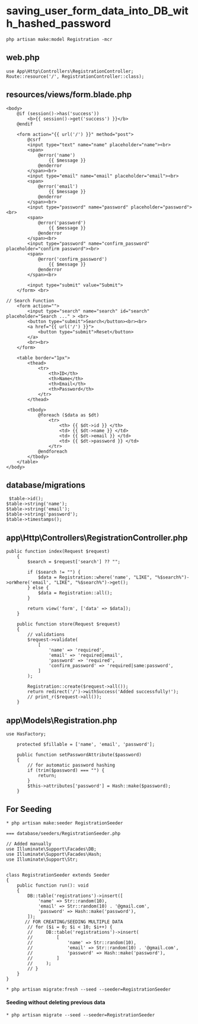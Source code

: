 # saving_user_form_data_into_DB_with_hashed_password

`php artisan make:model Registration -mcr`

## web.php
```
use App\Http\Controllers\RegistrationController;
Route::resource('/', RegistrationController::class);
```
## resources/views/form.blade.php
```
<body>
    @if (session()->has('success'))
        <b>{{ session()->get('success') }}</b>
    @endif
    
    <form action="{{ url('/') }}" method="post">
        @csrf
        <input type="text" name="name" placeholder="name"><br>
        <span>
            @error('name')
                {{ $message }}
            @enderror
        </span><br>
        <input type="email" name="email" placeholder="email"><br>
        <span>
            @error('email')
                {{ $message }}
            @enderror
        </span><br>
        <input type="password" name="password" placeholder="password"><br>
        <span>
            @error('password')
                {{ $message }}
            @enderror
        </span><br>
        <input type="password" name="confirm_password" placeholder="confirm password"><br>
        <span>
            @error('confirm_password')
                {{ $message }}
            @enderror
        </span><br>

        <input type="submit" value="Submit">
    </form> <br>

// Search Function
    <form action="">
        <input type="search" name="search" id="search" placeholder="Search ..." > <br>
        <button type="submit">Search</button><br><br>
        <a href="{{ url('/') }}">
            <button type="submit">Reset</button>
        </a>
        <br><br>
    </form>

    <table border="1px">
        <thead>
            <tr>
                <th>ID</th>
                <th>Name</th>
                <th>Email</th>
                <th>Password</th>
            </tr>
        </thead>

        <tbody>
            @foreach ($data as $dt)
                <tr>
                    <th> {{ $dt->id }} </th>
                    <td> {{ $dt->name }} </td>
                    <td> {{ $dt->email }} </td>
                    <td> {{ $dt->password }} </td>
                </tr>
            @endforeach
        </tbody>
    </table>
</body>
```
## database/migrations
```
 $table->id();
$table->string('name');
$table->string('email');
$table->string('password');
$table->timestamps();
```
## app\Http\Controllers\RegistrationController.php
```
public function index(Request $request)
    {
        $search = $request['search'] ?? "";

        if ($search != "") {
            $data = Registration::where('name', "LIKE", "%$search%")->orWhere('email', "LIKE", "%$search%")->get();
        } else {
            $data = Registration::all();
        }

        return view('form', ['data' => $data]);
    }

    public function store(Request $request)
    {
        // validations
        $request->validate(
            [
                'name' => 'required',
                'email' => 'required|email',
                'password' => 'required',
                'confirm_password' => 'required|same:password',
            ]
        );

        Registration::create($request->all());
        return redirect('/')->withSuccess('Added successfully!');
        // print_r($request->all());
    }
```
## app\Models\Registration.php
```
use HasFactory;

    protected $fillable = ['name', 'email', 'password'];

    public function setPasswordAttribute($password)
    {
        // for automatic password hashing 
        if (trim($password) === "") {
            return;
        }
        $this->attributes['password'] = Hash::make($password);
    }
```
## For Seeding
``` * php artisan make:seeder RegistrationSeeder ```

```
=== database/seeders/RegistrationSeeder.php

// Added manually
use Illuminate\Support\Facades\DB;
use Illuminate\Support\Facades\Hash;
use Illuminate\Support\Str;


class RegistrationSeeder extends Seeder
{
    public function run(): void
    {
        DB::table('registrations')->insert([
            'name' => Str::random(10),
            'email' => Str::random(10) . '@gmail.com',
            'password' => Hash::make('password'),
        ]);
       // FOR CREATING/SEEDING MULTIPLE DATA
        // for ($i = 0; $i < 10; $i++) {
        //     DB::table('registrations')->insert(
        //         [
        //             'name' => Str::random(10),
        //             'email' => Str::random(10) . '@gmail.com',
        //             'password' => Hash::make('password'),
        //         ]
        //     );
        // }
    }
}
```

`* php artisan migrate:fresh --seed --seeder=RegistrationSeeder`
#### Seeding without deleting previous data
`* php artisan migrate --seed --seeder=RegistrationSeeder`
